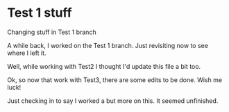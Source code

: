 # Test 1 stuff

Changing stuff in Test 1 branch

A while back, I worked on the Test 1 branch. Just revisiting now to see where I left it.

Well, while working with Test2 I thought I'd update this file a bit too.

Ok, so now that work with Test3, there are some edits to be done. Wish me luck!

Just checking in to say I worked a but more on this. It seemed unfinished.
